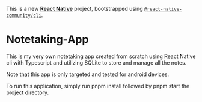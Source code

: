 This is a new [**React Native**](https://reactnative.dev) project, bootstrapped using [`@react-native-community/cli`](https://github.com/react-native-community/cli).

# Notetaking-App

This is my very own notetaking app created from scratch using React Native cli with Typescript and utilizing SQLite to store and manage all the notes.

Note that this app is only targeted and tested for android devices.

To run this application, simply run pnpm install followed by pnpm start the project directory.
